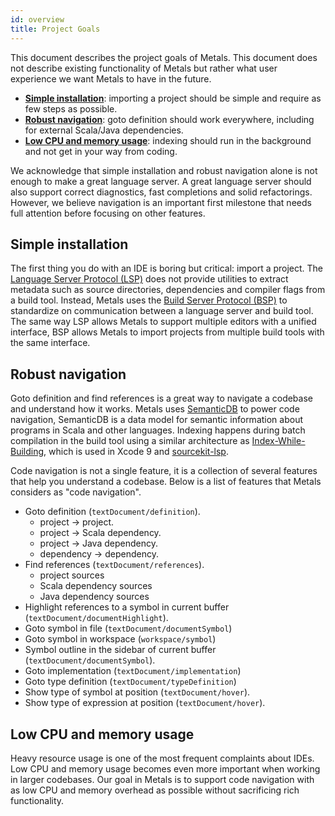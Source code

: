 ```yaml
---
id: overview
title: Project Goals
---
```


This document describes the project goals of Metals. This document does not
describe existing functionality of Metals but rather what user experience we
want Metals to have in the future.

- [**Simple installation**](#simple-installation): importing a project should be
  simple and require as few steps as possible.
- [**Robust navigation**](#robust-navigation): goto definition should work
  everywhere, including for external Scala/Java dependencies.
- [**Low CPU and memory usage**](#low-cpu-and-memory-usage): indexing should run
  in the background and not get in your way from coding.

We acknowledge that simple installation and robust navigation alone is not
enough to make a great language server. A great language server should also
support correct diagnostics, fast completions and solid refactorings. However,
we believe navigation is an important first milestone that needs full attention
before focusing on other features.

## Simple installation

The first thing you do with an IDE is boring but critical: import a project. The
[Language Server Protocol (LSP)](https://microsoft.github.io/language-server-protocol/specification)
does not provide utilities to extract metadata such as source directories,
dependencies and compiler flags from a build tool. Instead, Metals uses the
[Build Server Protocol (BSP)](https://github.com/scalacenter/bsp/blob/master/docs/bsp.md)
to standardize on communication between a language server and build tool. The
same way LSP allows Metals to support multiple editors with a unified interface,
BSP allows Metals to import projects from multiple build tools with the same
interface.

## Robust navigation

Goto definition and find references is a great way to navigate a codebase and
understand how it works. Metals uses [SemanticDB](https://scalameta.org/) to
power code navigation, SemanticDB is a data model for semantic information about
programs in Scala and other languages. Indexing happens during batch compilation
in the build tool using a similar architecture as
[Index-While-Building](https://www.youtube.com/watch?v=jGJhnIT-D2M), which is
used in Xcode 9 and
[sourcekit-lsp](https://github.com/apple/sourcekit-lsp#indexing-while-building).

Code navigation is not a single feature, it is a collection of several features
that help you understand a codebase. Below is a list of features that Metals
considers as "code navigation".

- Goto definition (`textDocument/definition`).
  - project -> project.
  - project -> Scala dependency.
  - project -> Java dependency.
  - dependency -> dependency.
- Find references (`textDocument/references`).
  - project sources
  - Scala dependency sources
  - Java dependency sources
- Highlight references to a symbol in current buffer
  (`textDocument/documentHighlight`).
- Goto symbol in file (`textDocument/documentSymbol`)
- Goto symbol in workspace (`workspace/symbol`)
- Symbol outline in the sidebar of current buffer
  (`textDocument/documentSymbol`).
- Goto implementation (`textDocument/implementation`)
- Goto type definition (`textDocument/typeDefinition`)
- Show type of symbol at position (`textDocument/hover`).
- Show type of expression at position (`textDocument/hover`).

## Low CPU and memory usage

Heavy resource usage is one of the most frequent complaints about IDEs. Low CPU
and memory usage becomes even more important when working in larger codebases.
Our goal in Metals is to support code navigation with as low CPU and memory
overhead as possible without sacrificing rich functionality.

[semanticdb]: https://scalameta.org/docs/semanticdb/specification.html
[bsp]: https://github.com/scalacenter/bsp/blob/master/docs/bsp.md
